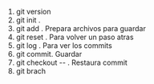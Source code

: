 
1. git version
2. git init .
3. git add . Prepara archivos para guardar
4. git reset . Para volver un paso atras
5. git log . Para ver los commits
6. git commit. Guardar
7. git checkout -- . Restaura commit
8. git brach 
